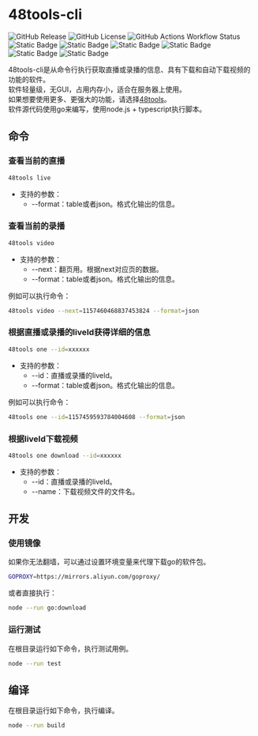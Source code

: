 # 48tools-cli

![GitHub Release](https://img.shields.io/github/v/release/duan602728596/48tools-cli)
![GitHub License](https://img.shields.io/github/license/duan602728596/48tools-cli)
![GitHub Actions Workflow Status](https://img.shields.io/github/actions/workflow/status/duan602728596/48tools-cli/.github%2Fworkflows%2Fbuild.yml?style=flat&label=Build%20apps%20CI%20)   
![Static Badge](https://img.shields.io/badge/Win10-fa541c?style=for-the-badge)
![Static Badge](https://img.shields.io/badge/Win11-fa8c16?style=for-the-badge)
![Static Badge](https://img.shields.io/badge/Linux-722ed1?style=for-the-badge)
![Static Badge](https://img.shields.io/badge/MacOS-eb2f96?style=for-the-badge)
![Static Badge](https://img.shields.io/badge/AMD64-13c2c2?style=for-the-badge)
![Static Badge](https://img.shields.io/badge/ARM64-fadb14?style=for-the-badge)

48tools-cli是从命令行执行获取直播或录播的信息、具有下载和自动下载视频的功能的软件。   
软件轻量级，无GUI，占用内存小，适合在服务器上使用。   
如果想要使用更多、更强大的功能，请选择[48tools](https://github.com/duan602728596/48tools)。   
软件源代码使用go来编写，使用node.js + typescript执行脚本。   

## 命令

### 查看当前的直播

```bash
48tools live
```

* 支持的参数：
  * --format：table或者json。格式化输出的信息。

### 查看当前的录播

```bash
48tools video
```

* 支持的参数：
  * --next：翻页用。根据next对应页的数据。
  * --format：table或者json。格式化输出的信息。

例如可以执行命令：

```bash
48tools video --next=1157460468837453824 --format=json
```

### 根据直播或录播的liveId获得详细的信息

```bash
48tools one --id=xxxxxx
```

* 支持的参数：
  * --id：直播或录播的liveId。
  * --format：table或者json。格式化输出的信息。

例如可以执行命令：

```bash
48tools one --id=1157459593784004608 --format=json
```

### 根据liveId下载视频

```bash
48tools one download --id=xxxxxx
```

* 支持的参数：
  * --id：直播或录播的liveId。
  * --name：下载视频文件的文件名。

## 开发

### 使用镜像

如果你无法翻墙，可以通过设置环境变量来代理下载go的软件包。

```bash
GOPROXY=https://mirrors.aliyun.com/goproxy/
```

或者直接执行：

```bash
node --run go:download
```

### 运行测试

在根目录运行如下命令，执行测试用例。

```bash
node --run test
```

## 编译

在根目录运行如下命令，执行编译。

```bash
node --run build
```